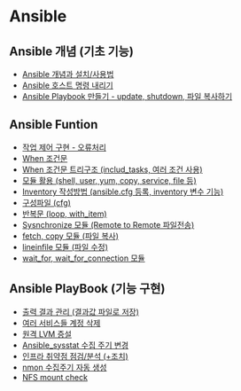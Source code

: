 # Ansible

<!-- "사업에 쓰이는 그 어떤 기술에도 적용되는 첫번째 규칙은, </br>
효율적인 작업을 위해 적용된 자동화 방식이 효율화를 극대화시킬 것이라는 점이다.</br> </br>
두번째 규칙은, 비효율적인 작업을 위해 적용된 자동화 방식은 비효율화를 극대화시킬 것이라는 점이다."
- `William Henry "Bill" Gates III`
Microsoft CEO -->

## Ansible 개념 (기초 기능)

- [Ansible 개념과 설치/사용법](https://github.com/chanW-pack/Ansible/blob/main/Ansible_%EA%B8%B0%EC%B4%88_%EA%B0%9C%EB%85%90/1.%20%5BAnsible%5D%20%EC%95%A4%EC%84%9C%EB%B8%94(Ansible)%20%EA%B0%9C%EB%85%90%EA%B3%BC%20%EC%84%A4%EC%B9%98%EC%82%AC%EC%9A%A9%EB%B2%95%20(w%20Amazon%20Linux).md)
- [Ansible 호스트 명령 내리기](https://github.com/chanW-pack/Ansible/blob/main/Ansible_%EA%B8%B0%EC%B4%88_%EA%B0%9C%EB%85%90/2.%20%5BAnsible%5D%20%EC%95%A4%EC%84%9C%EB%B8%94(Ansible)%20%ED%98%B8%EC%8A%A4%ED%8A%B8%20%EB%AA%85%EB%A0%B9%20%EB%82%B4%EB%A6%AC%EA%B8%B0.md)
- [Ansible Playbook 만들기 - update, shutdown, 파일 복사하기](https://github.com/chanW-pack/Ansible/blob/main/Ansible_%EA%B8%B0%EC%B4%88_%EA%B0%9C%EB%85%90/3.%20%5BAnsible%5D%20%EC%95%A4%EC%84%9C%EB%B8%94(Ansible)%20Playbook%20%EB%A7%8C%EB%93%A4%EA%B8%B0%20-%20up%207d2d7ecdb3fd46c6a566465aa4e02b1e.md)

## Ansible Funtion

- [작업 제어 구현 - 오류처리](https://github.com/chanW-pack/Ansible/blob/main/Ansible_%EC%9E%91%EC%97%85%20%EC%A0%9C%EC%96%B4%20%EA%B5%AC%ED%98%84(%EC%98%A4%EB%A5%98%20%EC%B2%98%EB%A6%AC).md)
- [When 조건문](https://github.com/chanW-pack/Ansible/blob/main/Ansible_When%20%EC%A1%B0%EA%B1%B4%EB%AC%B8.md)
- [When 조건문 트리구조 (includ_tasks, 여러 조건 사용)](https://github.com/chanW-pack/Ansible/blob/main/Ansible_%ED%8A%B8%EB%A6%AC%EA%B5%AC%EC%A1%B0%20%EC%A1%B0%EA%B1%B4%EB%AC%B8.md)
- [모듈 활용 (shell, user, yum, copy, service, file 등)](https://github.com/chanW-pack/Ansible/blob/main/Ansible_%EB%AA%A8%EB%93%88.md)
- [Inventory 작성방법 (ansible.cfg 등록, inventory 변수 기능)](https://github.com/chanW-pack/Ansible/blob/main/Ansible_Inventory.md)
- [구성파일 (cfg)](https://github.com/chanW-pack/Ansible/blob/main/Ansible_%EA%B5%AC%EC%84%B1%20%ED%8C%8C%EC%9D%BC(cfg).md)
- [반복문 (loop, with_item)](https://github.com/chanW-pack/Ansible/blob/main/Ansible_%EB%B0%98%EB%B3%B5%EB%AC%B8.md)
- [Sysnchronize 모듈 (Remote to Remote 파일전송)](https://github.com/chanW-pack/Ansible/blob/main/Ansible_Sysnchronize%20%EB%AA%A8%EB%93%88(Remote%20to%20Remote%20%ED%8C%8C%EC%9D%BC%EC%A0%84%EC%86%A1).md)
- [fetch, copy 모듈 (파일 복사)](https://github.com/chanW-pack/Ansible/blob/main/Ansible_fetch%2C%20copy%20%ED%8C%8C%EC%9D%BC%EB%B3%B5%EC%82%AC.md) 
- [lineinfile 모듈 (파일 수정)](https://github.com/chanW-pack/Ansible/blob/main/Ansible_lineinfile%20%EB%AA%A8%EB%93%88(%ED%8C%8C%EC%9D%BC%20%EC%88%98%EC%A0%95).md)
- [wait_for, wait_for_connection 모듈](https://github.com/chanW-pack/Ansible/blob/main/Ansible_wait_for,%20wait_for_connection%20%EB%AA%A8%EB%93%88.md)

## Ansible PlayBook (기능 구현)

- [출력 결과 관리 (결과값 파일로 저장)](https://github.com/chanW-pack/Ansible/blob/main/Playbook/Ansible_%EC%B6%9C%EB%A0%A5%20%EA%B2%B0%EA%B3%BC%20%EA%B4%80%EB%A6%AC_(%EA%B2%B0%EA%B3%BC%EA%B0%92%20%ED%8C%8C%EC%9D%BC%EB%A1%9C%20%EC%A0%80%EC%9E%A5).md)
- [여러 서비스들 계정 삭제](https://github.com/chanW-pack/Ansible/blob/main/Playbook/Ansible_%EC%97%AC%EB%9F%AC%20%EC%84%9C%EB%B9%84%EC%8A%A4%EB%93%A4%20%EA%B3%84%EC%A0%95%20%EC%82%AD%EC%A0%9C.md)
- [원격 LVM 증설](https://github.com/chanW-pack/Ansible/blob/main/Playbook/Ansible_%EC%9B%90%EA%B2%A9%20LVM%20%EC%A6%9D%EC%84%A4.md)
- [Ansible_sysstat 수집 주기 변경](https://github.com/chanW-pack/Ansible/blob/main/Playbook/Ansible_sysstat%20%EC%88%98%EC%A7%91%20%EC%A3%BC%EA%B8%B0%20%EB%B3%80%EA%B2%BD.md)
- [인프라 취약점 점검/분석 (+조치)](https://github.com/chanW-pack/Ansible/tree/main/Playbook/%EC%B7%A8%EC%95%BD%EC%A0%90%20%EB%B6%84%EC%84%9D)
- [nmon 수집주기 자동 생성](https://github.com/chanW-pack/Ansible/tree/main/Playbook/nmon%20%EC%9E%90%EB%8F%99%20%EC%84%A4%EC%A0%95)
- [NFS mount check](https://github.com/chanW-pack/Ansible/blob/main/Playbook/Ansible%20server%20NFS%20mount%20check.md)
